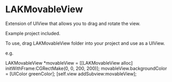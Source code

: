 LAKMovableView
==============

Extension of UIView that allows you to drag and rotate the view.

Example project included.

To use, drag LAKMovableView folder into your project and use as a UIView.

e.g.

LAKMovableView *movableView = [[LAKMovableView alloc] initWithFrame:CGRectMake(0, 0, 200, 200)];
	movableView.backgroundColor = [UIColor greenColor];
	[self.view addSubview:movableView];
